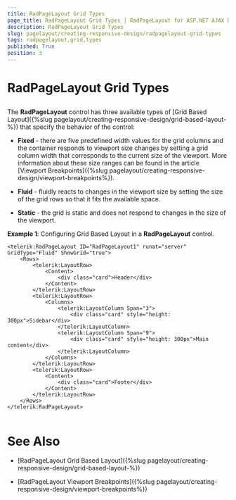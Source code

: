 ```yaml
---
title: RadPageLayout Grid Types
page_title: RadPageLayout Grid Types | RadPageLayout for ASP.NET AJAX Documentation
description: RadPageLayout Grid Types
slug: pagelayout/creating-responsive-design/radpagelayout-grid-types
tags: radpagelayout,grid,types
published: True
position: 3
---
```


# RadPageLayout Grid Types



## 

The **RadPageLayout** control has three available types of [Grid Based Layout]({%slug pagelayout/creating-responsive-design/grid-based-layout-%}) that specify the behavior of the control:

* **Fixed** - there are five predefined width values for the grid columns and the container responds to viewport size changes by setting a grid column width that corresponds to the current size of the viewport. More information about these size ranges can be found in the article [Viewport Breakpoints]({%slug pagelayout/creating-responsive-design/viewport-breakpoints%}).

* **Fluid** - fluidly reacts to changes in the viewport size by setting the size of the grid rows so that it fits the available space.

* **Static** - the grid is static and does not respond to changes in the size of the viewport.


**Example 1**: Configuring Grid Based Layout in a **RadPageLayout** control. 

````ASPNET
<telerik:RadPageLayout ID="RadPageLayout1" runat="server" GridType="Fluid" ShowGrid="true">
    <Rows>
        <telerik:LayoutRow>
            <Content>
                <div class="card">Header</div>
            </Content>
        </telerik:LayoutRow>
        <telerik:LayoutRow>
            <Columns>
                <telerik:LayoutColumn Span="3">
                    <div class="card" style="height: 300px">Sidebar</div>
                </telerik:LayoutColumn>
                <telerik:LayoutColumn Span="9">
                    <div class="card" style="height: 300px">Main content</div>
                </telerik:LayoutColumn>
            </Columns>
        </telerik:LayoutRow>
        <telerik:LayoutRow>
            <Content>
                <div class="card">Footer</div>
            </Content>
        </telerik:LayoutRow>
    </Rows>
</telerik:RadPageLayout>
	
````



# See Also

 * [RadPageLayout Grid Based Layout]({%slug pagelayout/creating-responsive-design/grid-based-layout-%})

 * [RadPageLayout Viewport Breakpoints]({%slug pagelayout/creating-responsive-design/viewport-breakpoints%})
